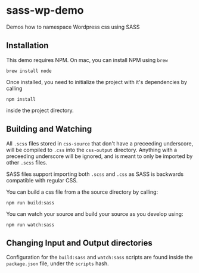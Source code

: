 # sass-wp-demo
Demos how to namespace Wordpress css using SASS

## Installation
This demo requires NPM. On mac, you can install NPM using `brew`

```
brew install node
```

Once installed, you need to initialize the project with it's dependencies by calling
```
npm install
```
inside the project directory.

## Building and Watching

All `.scss` files stored in `css-source` that don't have a preceeding underscore, will be compiled to `.css` into the `css-output` directory. Anything with a preceeding underscore will be ignored, and is meant to only be imported by other `.scss` files. 

SASS files support importing both `.scss` and `.css` as SASS is backwards compatible with regular CSS.

You can build a css file from a the source directory by calling:
```
npm run build:sass
```

You can watch your source and build your source as you develop using:
```
npm run watch:sass
```

## Changing Input and Output directories
Configuration for the `build:sass` and `watch:sass` scripts are found inside the `package.json` file, under the `scripts` hash.
